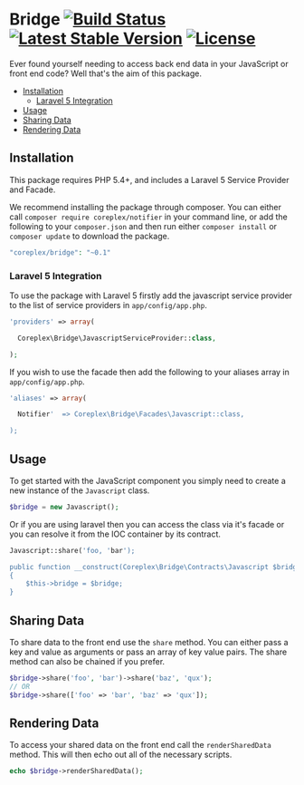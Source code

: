 # Bridge [![Build Status](https://travis-ci.org/coreplex/bridge.svg?branch=master)](https://travis-ci.org/coreplex/bridge) [![Latest Stable Version](https://poser.pugx.org/coreplex/bridge/v/stable)](https://packagist.org/packages/coreplex/bridge) [![License](https://poser.pugx.org/coreplex/bridge/license)](https://packagist.org/packages/coreplex/bridge)

Ever found yourself needing to access back end data in your JavaScript or front end code? Well that's the aim of this 
package.

- [Installation](#installation)
    - [Laravel 5 Integration](#laravel-5-integration)
- [Usage](#usage)
- [Sharing Data](#sharing-data)
- [Rendering Data](#rendering-data)


## Installation

This package requires PHP 5.4+, and includes a Laravel 5 Service Provider and Facade.

We recommend installing the package through composer. You can either call `composer require coreplex/notifier` in your 
command line, or add the following to your `composer.json` and then run either `composer install` or `composer update` 
to download the package.

```php
"coreplex/bridge": "~0.1"
```

### Laravel 5 Integration

To use the package with Laravel 5 firstly add the javascript service provider to the list of service providers in 
`app/config/app.php`.

```php
'providers' => array(

  Coreplex\Bridge\JavascriptServiceProvider::class,

);
```

If you wish to use the facade then add the following to your aliases array in `app/config/app.php`.

```php
'aliases' => array(

  Notifier'  => Coreplex\Bridge\Facades\Javascript::class,

);
```

## Usage

To get started with the JavaScript component you simply need to create a new instance of the `Javascript` class.

```php
$bridge = new Javascript();
```

Or if you are using laravel then you can access the class via it's facade or you can resolve it from the IOC container 
by its contract.

```php
Javascript::share('foo, 'bar');

public function __construct(Coreplex\Bridge\Contracts\Javascript $bridge)
{
    $this->bridge = $bridge;
}
```

## Sharing Data

To share data to the front end use the `share` method. You can either pass a key and value as arguments or pass an 
array of key value pairs. The share method can also be chained if you prefer.
 
```php
$bridge->share('foo', 'bar')->share('baz', 'qux');
// OR
$bridge->share(['foo' => 'bar', 'baz' => 'qux']);
```

## Rendering Data

To access your shared data on the front end call the `renderSharedData` method. This will then echo out all of the 
necessary scripts.

```php
echo $bridge->renderSharedData();
```
